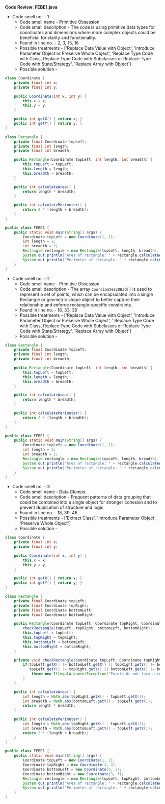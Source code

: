 **Code Review: FEBE1.java**
    
- Code smell no. - 1
    - Code smell name - Primitive Obsession
    - Code smell description - The code is using primitive data types for coordinates and dimensions where more complex objects could be beneficial for clarity and functionality. 
    - Found in line no. - 2, 3, 15, 16
    - Possible treatments - ['Replace Data Value with Object', 'Introduce Parameter Object or Preserve Whole Object', 'Replace Type Code with Class, Replace Type Code with Subclasses or Replace Type Code with State/Strategy', 'Replace Array with Object']
    - Possible solution - 
```java
class Coordinate {
    private final int x;
    private final int y;

    public Coordinate(int x, int y) {
        this.x = x;
        this.y = y;
    }

    public int getX() { return x; }
    public int getY() { return y; }
}

class Rectangle {
    private final Coordinate topLeft;
    private final int length;
    private final int breadth;

    public Rectangle(Coordinate topLeft, int length, int breadth) {
        this.topLeft = topLeft;
        this.length = length;
        this.breadth = breadth;
    }

    public int calculateArea() {
        return length * breadth;
    }

    public int calculatePerimeter() {
        return 2 * (length + breadth);
    }
}

public class FEBE1 {
    public static void main(String[] args) {
        Coordinate topLeft = new Coordinate(1, 1);
        int length = 2;
        int breadth = 2;
        Rectangle rectangle = new Rectangle(topLeft, length, breadth);
        System.out.println("Area of rectangle: " + rectangle.calculateArea());
        System.out.println("Perimeter of rectangle: " + rectangle.calculatePerimeter());
    }
}
```

- Code smell no. - 2
    - Code smell name - Primitive Obsession
    - Code smell description - The array `Coordinates2DBad[]` is used to represent a set of points, which can be encapsulated into a single Rectangle or geometric shape object to better capture their relationship and enforce rectangle-specific constraints.
    - Found in line no. - 18, 33, 39
    - Possible treatments - ['Replace Data Value with Object', 'Introduce Parameter Object or Preserve Whole Object', ' Replace Type Code with Class, Replace Type Code with Subclasses or Replace Type Code with State/Strategy', 'Replace Array with Object']
    - Possible solution - 
```java
class Rectangle {
    private final Coordinate topLeft;
    private final int length;
    private final int breadth;

    public Rectangle(Coordinate topLeft, int length, int breadth) {
        this.topLeft = topLeft;
        this.length = length;
        this.breadth = breadth;
    }

    public int calculateArea() {
        return length * breadth;
    }

    public int calculatePerimeter() {
        return 2 * (length + breadth);
    }
}

public class FEBE1 {
    public static void main(String[] args) {
        Coordinate topLeft = new Coordinate(1, 1);
        int length = 2;
        int breadth = 2;
        Rectangle rectangle = new Rectangle(topLeft, length, breadth);
        System.out.println("Area of rectangle: " + rectangle.calculateArea());
        System.out.println("Perimeter of rectangle: " + rectangle.calculatePerimeter());
    }
}
```

- Code smell no. - 3
    - Code smell name - Data Clumps
    - Code smell description - Frequent patterns of data grouping that could be combined into a single object for stronger cohesion and to prevent duplication of structure and logic.
    - Found in line no. - 18, 39, 46
    - Possible treatments - ['Extract Class', 'Introduce Parameter Object', 'Preserve Whole Object']
    - Possible solution - 
```java
class Coordinate {
    private final int x;
    private final int y;

    public Coordinate(int x, int y) {
        this.x = x;
        this.y = y;
    }

    public int getX() { return x; }
    public int getY() { return y; }
}

class Rectangle {
    private final Coordinate topLeft;
    private final Coordinate topRight;
    private final Coordinate bottomLeft;
    private final Coordinate bottomRight;

    public Rectangle(Coordinate topLeft, Coordinate topRight, Coordinate bottomLeft, Coordinate bottomRight) {
        checkRectangle(topLeft, topRight, bottomLeft, bottomRight);
        this.topLeft = topLeft;
        this.topRight = topRight;
        this.bottomLeft = bottomLeft;
        this.bottomRight = bottomRight;
    }

    private void checkRectangle(Coordinate topLeft, Coordinate topRight, Coordinate bottomLeft, Coordinate bottomRight) throws IllegalArgumentException {
        if(topLeft.getX() != bottomLeft.getX() || topRight.getY() != bottomRight.getY() ||
           topLeft.getY() != topRight.getY() || bottomLeft.getX() != bottomRight.getX()) {
            throw new IllegalArgumentException("Points do not form a rectangle");
        }
    }

    public int calculateArea() {
        int length = Math.abs(topRight.getX() - topLeft.getX());
        int breadth = Math.abs(bottomLeft.getY() - topLeft.getY());
        return length * breadth;
    }

    public int calculatePerimeter() {
        int length = Math.abs(topRight.getX() - topLeft.getX());
        int breadth = Math.abs(bottomLeft.getY() - topLeft.getY());
        return 2 * (length + breadth);
    }
}

public class FEBE1 {
    public static void main(String[] args) {
        Coordinate topLeft = new Coordinate(1, 1);
        Coordinate topRight = new Coordinate(1, 3);
        Coordinate bottomLeft = new Coordinate(3, 1);
        Coordinate bottomRight = new Coordinate(3, 3);
        Rectangle rectangle = new Rectangle(topLeft, topRight, bottomLeft, bottomRight);
        System.out.println("Area of rectangle: " + rectangle.calculateArea());
        System.out.println("Perimeter of rectangle: " + rectangle.calculatePerimeter());
    }
}
```